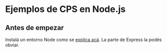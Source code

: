 # Ejemplos de CPS en Node.js

## Antes de empezar

Instalá un entorno Node como se [explica acá](http://arquitecturas-concurrentes.github.io/guias/node/). La parte de Express la podés obviar. 

